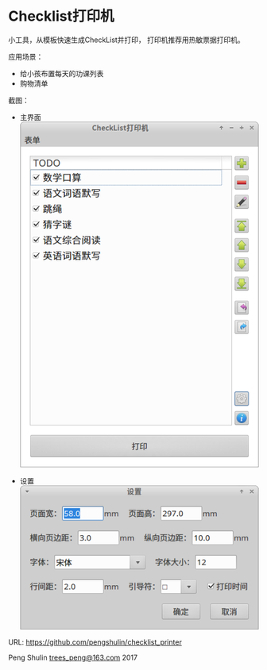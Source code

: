 Checklist打印机
=================

小工具，从模板快速生成CheckList并打印，
打印机推荐用热敏票据打印机。

应用场景：

* 给小孩布置每天的功课列表
* 购物清单

截图：

* 主界面![](snapshots/main.png)

* 设置![](snapshots/setup.png)

URL: <https://github.com/pengshulin/checklist_printer>

Peng Shulin <trees_peng@163.com> 2017

